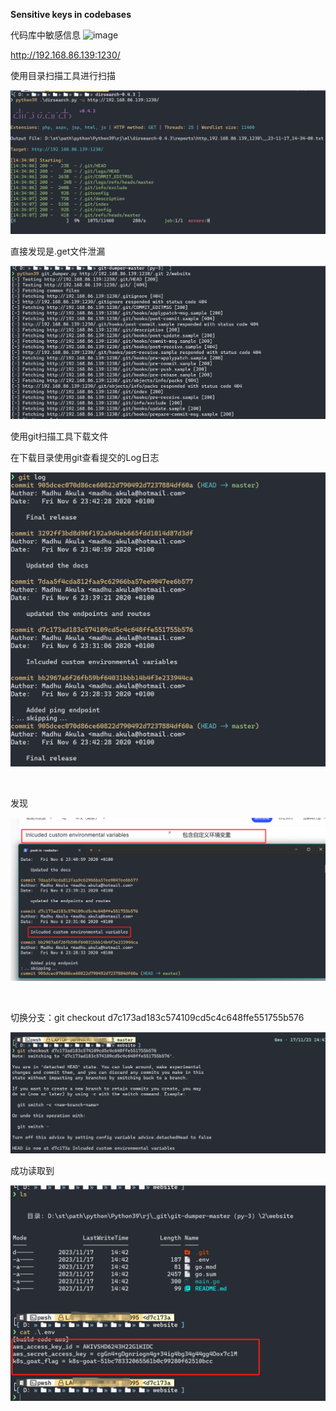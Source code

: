 **Sensitive keys in codebases**

代码库中敏感信息
![image](https://github.com/RuoJi6/cloud-security/assets/79234113/649a1467-497d-4ef9-a692-f20a72999fa6)


<http://192.168.86.139:1230/>

使用目录扫描工具进行扫描

![image-20231120165349638](./assets/image-20231120165349638.png)

直接发现是.get文件泄漏

![image-20231120165353706](./assets/image-20231120165353706.png)

使用git扫描工具下载文件

在下载目录使用git查看提交的Log日志

![image-20231120165358193](./assets/image-20231120165358193.png)

 

发现

![image-20231120165402501](./assets/image-20231120165402501.png)

 

切换分支：git checkout d7c173ad183c574109cd5c4c648ffe551755b576

![image-20231120165407309](./assets/image-20231120165407309.png)

成功读取到

![image-20231120165410566](./assets/image-20231120165410566.png)

 

